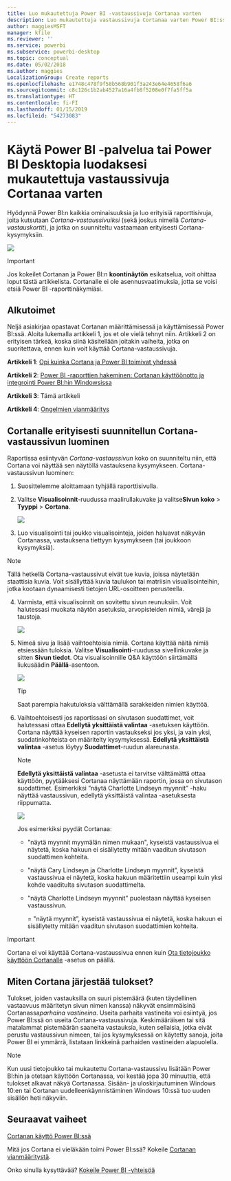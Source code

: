 ```yaml
---
title: Luo mukautettuja Power BI -vastaussivuja Cortanaa varten
description: Luo mukautettuja vastaussivuja Cortanaa varten Power BI:ssä
author: maggiesMSFT
manager: kfile
ms.reviewer: ''
ms.service: powerbi
ms.subservice: powerbi-desktop
ms.topic: conceptual
ms.date: 05/02/2018
ms.author: maggies
LocalizationGroup: Create reports
ms.openlocfilehash: e1748c478f9f58b568b901f3a243e64e4658f6a6
ms.sourcegitcommit: c8c126c1b2ab4527a16a4fb8f5208e0f7fa5ff5a
ms.translationtype: HT
ms.contentlocale: fi-FI
ms.lasthandoff: 01/15/2019
ms.locfileid: "54273083"
---
```

# <a name="use-power-bi-service-or-power-bi-desktop-to-create-a-custom-answer-page-for-cortana"></a>Käytä Power BI -palvelua tai Power BI Desktopia luodaksesi mukautettuja vastaussivuja Cortanaa varten
Hyödynnä Power BI:n kaikkia ominaisuuksia ja luo erityisiä raporttisivuja, joita kutsutaan *Cortana-vastaussivuiksi* (sekä joskus nimellä *Cortana-vastauskortit*), ja jotka on suunniteltu vastaamaan erityisesti Cortana-kysymyksiin.

![](media/service-cortana-answer-cards/power-bi-cortana.png)

> [!IMPORTANT]
> Jos kokeilet Cortanan ja Power BI:n **koontinäytön** esikatselua, voit ohittaa loput tästä artikkelista. Cortanalle ei ole asennusvaatimuksia, jotta se voisi etsiä Power BI -raporttinäkymiäsi.
> 
> 

## <a name="before-you-begin"></a>Alkutoimet
Neljä asiakirjaa opastavat Cortanan määrittämisessä ja käyttämisessä Power BI:ssä. Aloita lukemalla artikkeli 1, jos et ole vielä tehnyt niin. Artikkeli 2 on erityisen tärkeä, koska siinä käsitellään joitakin vaiheita, jotka on suoritettava, ennen kuin voit käyttää Cortana-vastaussivuja.

**Artikkeli 1**: [Opi kuinka Cortana ja Power BI toimivat yhdessä](service-cortana-intro.md)

**Artikkeli 2**: [Power BI -raporttien hakeminen: Cortanan käyttöönotto ja integrointi Power BI:hin Windowsissa](service-cortana-enable.md)

**Artikkeli 3**: Tämä artikkeli

**Artikkeli 4**: [Ongelmien vianmääritys](service-cortana-troubleshoot.md)

## <a name="create-a-cortana-answer-page-designed-specifically-for-cortana"></a>Cortanalle erityisesti suunnitellun Cortana-vastaussivun luominen
Raportissa esiintyvän *Cortana-vastaussivun* koko on suunniteltu niin, että Cortana voi näyttää sen näytöllä vastauksena kysymykseen. Cortana-vastaussivun luominen:

1. Suosittelemme aloittamaan tyhjällä raporttisivulla.
2. Valitse **Visualisoinnit**-ruudussa maalirullakuvake ja valitse**Sivun koko** > **Tyyppi** > **Cortana**.
   
    ![](media/service-cortana-answer-cards/pbi-cortana-page-size-new.png)
3. Luo visualisointi tai joukko visualisointeja, joiden haluavat näkyvän Cortanassa, vastauksena tiettyyn kysymykseen (tai joukkoon kysymyksiä).

> [!NOTE]
> Tällä hetkellä Cortana-vastaussivut eivät tue kuvia, joissa näytetään staattisia kuvia. Voit sisällyttää kuvia taulukon tai matriisin visualisointeihin, jotka kootaan dynaamisesti tietojen URL-osoitteen perusteella. 
> 
> 

4. Varmista, että visualisoinnit on sovitettu sivun reunuksiin. Voit halutessasi muokata näytön asetuksia, arvopisteiden nimiä, värejä ja taustoja.  
   
    ![](media/service-cortana-answer-cards/pbi_cortana_modify-new.png)
5. Nimeä sivu ja lisää vaihtoehtoisia nimiä. Cortana käyttää näitä nimiä etsiessään tuloksia. Valitse **Visualisointi**-ruudussa sivellinkuvake ja sitten **Sivun tiedot**. Ota visualisoinnille Q&A käyttöön siirtämällä liukusäädin **Päällä**-asentoon.
   
    ![](media/service-cortana-answer-cards/pbi_cortana_names-newer.png)
   
   > [!TIP]
   > Saat parempia hakutuloksia välttämällä sarakkeiden nimien käyttöä.
   > 
   > 
6. Vaihtoehtoisesti jos raportissasi on sivutason suodattimet, voit halutessasi ottaa **Edellytä yksittäistä valintaa** -asetuksen käyttöön. Cortana näyttää kyseisen raportin vastaukseksi jos yksi, ja vain yksi, suodatinkohteista on määritelty kysymyksessä. **Edellytä yksittäistä valintaa** -asetus löytyy **Suodattimet**-ruudun alareunasta.
   
   > [!NOTE]
   > **Edellytä yksittäistä valintaa** -asetusta ei tarvitse välttämättä ottaa käyttöön, pyytääksesi Cortanaa näyttämään raportin, jossa on sivutason suodattimet. Esimerkiksi ”näytä Charlotte Lindseyn myynnit” -haku näyttää vastaussivun, edellytä yksittäistä valintaa -asetuksesta riippumatta.
   > 
   > 
   
     ![](media/service-cortana-answer-cards/pbi-cortana-single-selection-new.png)
   
      Jos esimerkiksi pyydät Cortanaa:
   
   * "näytä myynnit myymälän nimen mukaan", kyseistä vastaussivua ei näytetä, koska hakuun ei sisällytetty mitään vaaditun sivutason suodattimen kohteita.
   * "näytä Cary Lindseyn ja Charlotte Lindseyn myynnit", kyseistä vastaussivua ei näytetä, koska hakuun määritettiin useampi kuin yksi kohde vaaditulta sivutason suodattimelta.
   * "näytä Charlotte Lindseyn myynnit" puolestaan näyttää kyseisen vastaussivun.
     
     = "näytä myynnit”, kyseistä vastaussivua ei näytetä, koska hakuun ei sisällytetty mitään vaaditun sivutason suodattimien kohteita.

> [!IMPORTANT]
> Cortana ei voi käyttää Cortana-vastaussivua ennen kuin [Ota tietojoukko käyttöön Cortanalle](service-cortana-enable.md) -asetus on päällä.
> 
> 

## <a name="how-does-cortana-order-the-results"></a>Miten Cortana järjestää tulokset?
Tulokset, joiden vastauksilla on suuri pistemäärä (kuten täydellinen vastaavuus määritetyn sivun nimen kanssa) näkyvät ensimmäisinä Cortanassa*parhaina vastineina*. Useita parhaita vastineita voi esiintyä, jos Power BI:ssä on useita Cortana-vastaussivuja. Keskimääräisen tai sitä matalammat pistemäärän saaneita vastauksia, kuten sellaisia, jotka eivät perustu vastaussivun nimeen, tai jos kysymyksessä on käytetty sanoja, joita Power BI ei ymmärrä, listataan linkkeinä parhaiden vastineiden alapuolella.

> [!NOTE]
> Kun uusi tietojoukko tai mukautettu Cortana-vastaussivu lisätään Power BI:hin ja otetaan käyttöön Cortanassa, voi kestää jopa 30 minuuttia, että tulokset alkavat näkyä Cortanassa. Sisään- ja uloskirjautuminen Windows 10:en tai Cortanan uudelleenkäynnistäminen Windows 10:ssä tuo uuden sisällön heti näkyviin.
> 
> 

## <a name="next-steps"></a>Seuraavat vaiheet
[Cortanan käyttö Power BI:ssä](service-cortana-intro.md)

Mitä jos Cortana ei vieläkään toimi Power BI:ssä?  Kokeile [Cortanan vianmääritystä](service-cortana-troubleshoot.md).

Onko sinulla kysyttävää? [Kokeile Power BI -yhteisöä](http://community.powerbi.com/)

